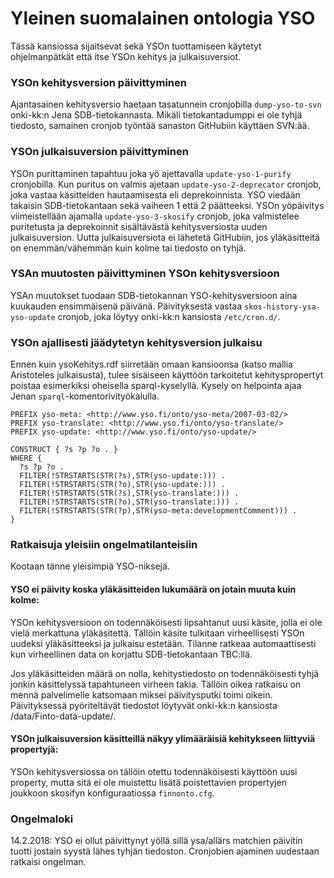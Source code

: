 Yleinen suomalainen ontologia YSO
=================================

Tässä kansiossa sijaitsevat sekä YSOn tuottamiseen käytetyt ohjelmanpätkät että itse YSOn kehitys ja julkaisuversiot.

### YSOn kehitysversion päivittyminen

Ajantasainen kehitysversio haetaan tasatunnein cronjobilla `dump-yso-to-svn` onki-kk:n Jena SDB-tietokannasta. Mikäli tietokantadumppi ei ole tyhjä tiedosto, samainen cronjob työntää sanaston GitHubiin käyttäen SVN:ää.

### YSOn julkaisuversion päivittyminen

YSOn purittaminen tapahtuu joka yö ajettavalla `update-yso-1-purify` cronjobilla. Kun puritus on valmis ajetaan `update-yso-2-deprecator` cronjob, joka vastaa käsitteiden hautaamisesta eli deprekoinnista. YSO viedään takaisin SDB-tietokantaan sekä vaiheen 1 että 2 päätteeksi. YSOn yöpäivitys viimeistellään ajamalla `update-yso-3-skosify` cronjob, joka valmistelee puritetusta ja deprekoinnit sisältävästä kehitysversiosta uuden julkaisuversion. Uutta julkaisuversiota ei lähetetä GitHubiin, jos yläkäsitteitä on enemmän/vähemmän kuin kolme tai tiedosto on tyhjä.

### YSAn muutosten päivittyminen YSOn kehitysversioon

YSAn muutokset tuodaan SDB-tietokannan YSO-kehitysversioon aina kuukauden ensimmäisenä päivänä. Päivityksestä vastaa `skos-history-ysa-yso-update` cronjob, joka löytyy onki-kk:n kansiosta `/etc/cron.d/`.

### YSOn ajallisesti jäädytetyn kehitysversion julkaisu

Ennen kuin ysoKehitys.rdf siirretään omaan kansioonsa (katso mallia Aristoteles julkaisusta), tulee sisäiseen käyttöön tarkoitetut kehityspropertyt poistaa esimerkiksi oheisella sparql-kyselyllä. Kysely on helpointa ajaa Jenan `sparql`-komentorivityökalulla.

```
PREFIX yso-meta: <http://www.yso.fi/onto/yso-meta/2007-03-02/>
PREFIX yso-translate: <http://www.yso.fi/onto/yso-translate/>
PREFIX yso-update: <http://www.yso.fi/onto/yso-update/>

CONSTRUCT { ?s ?p ?o . } 
WHERE {
  ?s ?p ?o .
  FILTER(!STRSTARTS(STR(?s),STR(yso-update:))) .
  FILTER(!STRSTARTS(STR(?o),STR(yso-update:))) .
  FILTER(!STRSTARTS(STR(?s),STR(yso-translate:))) .
  FILTER(!STRSTARTS(STR(?o),STR(yso-translate:))) .
  FILTER(!STRSTARTS(STR(?p),STR(yso-meta:developmentComment))) .
}

```

### Ratkaisuja yleisiin ongelmatilanteisiin

Kootaan tänne yleisimpiä YSO-niksejä.

#### YSO ei päivity koska yläkäsitteiden lukumäärä on jotain muuta kuin kolme:

YSOn kehitysversioon on todennäköisesti lipsahtanut uusi käsite, jolla ei ole vielä merkattuna yläkäsitettä. Tällöin käsite tulkitaan virheellisesti YSOn uudeksi yläkäsitteeksi ja julkaisu estetään. Tilanne ratkeaa automaattisesti kun virheellinen data on korjattu SDB-tietokantaan TBC:llä.

Jos yläkäsitteiden määrä on nolla, kehitystiedosto on todennäköisesti tyhjä jonkin käsittelyssä tapahtuneen virheen takia. Tällöin oikea ratkaisu on mennä palvelimelle katsomaan miksei päivitysputki toimi oikein. Päivityksessä pyöriteltävät tiedostot löytyvät onki-kk:n kansiosta /data/Finto-data-update/.

#### YSOn julkaisuversion käsitteillä näkyy ylimääräisiä kehitykseen liittyviä propertyjä:

YSOn kehitysversiossa on tällöin otettu todennäköisesti käyttöön uusi property, mutta sitä ei ole muistettu lisätä poistettavien propertyjen joukkoon skosifyn konfiguraatiossa `finnonto.cfg`.

### Ongelmaloki

14.2.2018: YSO ei ollut päivittynyt yöllä sillä ysa/allärs matchien päivitin tuotti jostain syystä lähes tyhjän tiedoston. Cronjobien ajaminen uudestaan ratkaisi ongelman.
